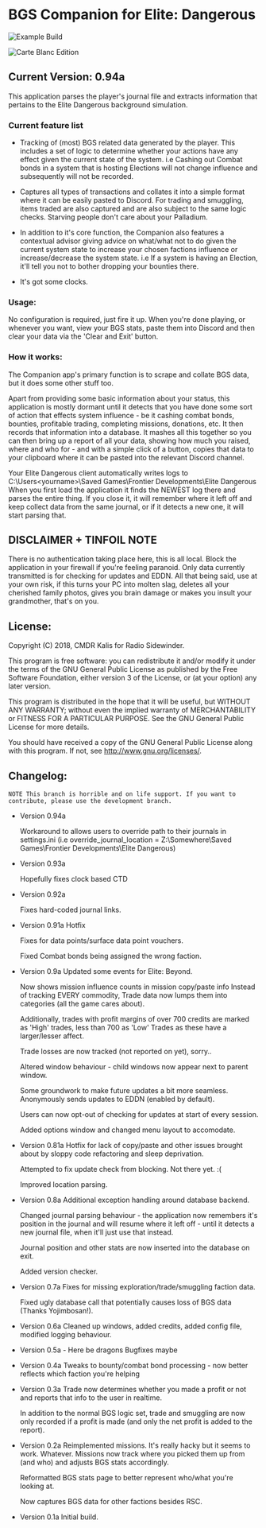 # BGS Companion for Elite: Dangerous

![Example Build](https://i.imgur.com/vSCppvA.png)

![Carte Blanc Edition](https://i.imgur.com/cpI2vzF.png)

## Current Version: 0.94a

This application parses the player's journal file and extracts
information that pertains to the Elite Dangerous background simulation.

### Current feature list
* Tracking of (most) BGS related data generated by the player. This includes a set of logic to determine whether your actions have any effect given the current state of the system. i.e Cashing out Combat bonds in a system that is hosting Elections will not change influence and subsequently will not be recorded.
	
* Captures all types of transactions and collates it into a simple format where it can be easily pasted to Discord. For trading and smuggling, items traded are also captured and are also subject to the same logic checks. Starving people don't care about your Palladium.

* In addition to it's core function, the Companion also features a contextual advisor giving advice on what/what not to do given the current system state to increase your chosen factions influence or increase/decrease the system state. i.e If a system is having an Election, it'll tell you not to bother dropping your bounties there.

* It's got some clocks.

### Usage:

No configuration is required, just fire it up. When you're done playing,
or whenever you want, view your BGS stats, paste them into Discord and
then clear your data via the 'Clear and Exit' button.

### How it works:

The Companion app's primary function is to scrape and collate BGS data,
but it does some other stuff too.

Apart from providing some basic information about your status, this
application is mostly dormant until it detects that you have done some
sort of action that effects system influence - be it cashing combat
bonds, bounties, profitable trading, completing missions, donations,
etc. It then records that information into a database. It mashes all
this together so you can then bring up a report of all your data,
showing how much you raised, where and who for - and with a simple click
of a button, copies that data to your clipboard where it can be pasted
into the relevant Discord channel.

Your Elite Dangerous client automatically writes logs to
C:\Users\<yourname>\Saved Games\Frontier Developments\Elite Dangerous
When you first load the application it finds the NEWEST log there and
parses the entire thing. If you close it, it will remember where it
left off and keep collect data from the same journal, or if it detects
a new one, it will start parsing that.

## DISCLAIMER + TINFOIL NOTE

There is no authentication taking place here, this is all local. 
Block the application in your firewall if you're feeling paranoid.
Only data currently transmitted is for checking for updates and EDDN.
All that being said, use at your own risk, if this turns your PC into
molten slag, deletes all your cherished family photos, gives you brain
damage or makes you insult your grandmother, that's on you.

## License:

Copyright (C) 2018, CMDR Kalis for Radio Sidewinder.

This program is free software: you can redistribute it and/or modify
it under the terms of the GNU General Public License as published by
the Free Software Foundation, either version 3 of the License, or
(at your option) any later version.

This program is distributed in the hope that it will be useful,
but WITHOUT ANY WARRANTY; without even the implied warranty of
MERCHANTABILITY or FITNESS FOR A PARTICULAR PURPOSE.  See the
GNU General Public License for more details.

You should have received a copy of the GNU General Public License
along with this program.  If not, see <http://www.gnu.org/licenses/>.

## Changelog:
	NOTE This branch is horrible and on life support. If you want to
	contribute, please use the development branch.

 * Version 0.94a
 
	Workaround to allows users to override path to their journals in settings.ini
	(i.e override_journal_location = Z:\Somewhere\Saved Games\Frontier Developments\Elite Dangerous)

 * Version 0.93a
 
	Hopefully fixes clock based CTD

 * Version 0.92a
 
 	Fixes hard-coded journal links.
	
 * Version 0.91a Hotfix
 
 	Fixes for data points/surface data point vouchers.
	
	Fixed Combat bonds being assigned the wrong faction.

 * Version 0.9a
 	Updated some events for Elite: Beyond.
	
	Now shows mission influence counts in mission copy/paste info
	Instead of tracking EVERY commodity, Trade data now lumps them
	into categories (all the game cares about).
	
	Additionally, trades with profit margins of over 700 credits
	are marked as 'High' trades, less than 700 as 'Low' Trades 
	as these have a larger/lesser affect.
	
	Trade losses are now tracked (not reported on yet), sorry..
	
	Altered window behaviour - child windows now appear next to
	parent window.
	
	Some groundwork to make future updates a bit more seamless.
	Anonymously sends updates to EDDN (enabled by default).
	
	Users can now opt-out of checking for updates at start of
	every session.
	
	Added options window and changed menu layout to accomodate.
 
 * Version 0.81a
	 Hotfix for lack of copy/paste and other issues brought about by
	 sloppy code refactoring and sleep deprivation.
	 
	 Attempted to fix update check from blocking. Not there yet. :(
	 
	 Improved location parsing.

 * Version 0.8a
	 Additional exception handling around database backend.
	 
	 Changed journal parsing behaviour - the application now remembers
	 it's position in the journal and will resume where it left off -
	 until it detects a new journal file, when it'll just use that
	 instead.
	 
	 Journal position and other stats are now inserted into the database
	 on exit.
	 
	 Added version checker.

 * Version 0.7a
	 Fixes for missing exploration/trade/smuggling faction data.
	 
	 Fixed ugly database call that potentially causes loss of
	 BGS data (Thanks Yojimbosan!).

 * Version 0.6a
  	 Cleaned up windows, added credits, added config file, modified
	 logging behaviour.

 * Version 0.5a - Here be dragons
	 Bugfixes maybe

 * Version 0.4a
 	 Tweaks to bounty/combat bond processing - now better reflects which
	 faction you're helping

 * Version 0.3a
	 Trade now determines whether you made a profit or not and reports
	 that info to the user in realtime.
	 
	 In addition to the normal BGS logic set, trade and smuggling are
	 now only recorded if a profit is made (and only the net profit
	 is added to the report).

 * Version 0.2a
	 Reimplemented missions. It's really hacky but it seems to work.
	 Whatever. Missions now track where you picked them up from (and
	 who) and adjusts BGS stats accordingly.
	 
	 Reformatted BGS stats page to better represent who/what you're
	 looking at.
	 
	 Now captures BGS data for other factions besides RSC.

 * Version 0.1a
	 Initial build.

